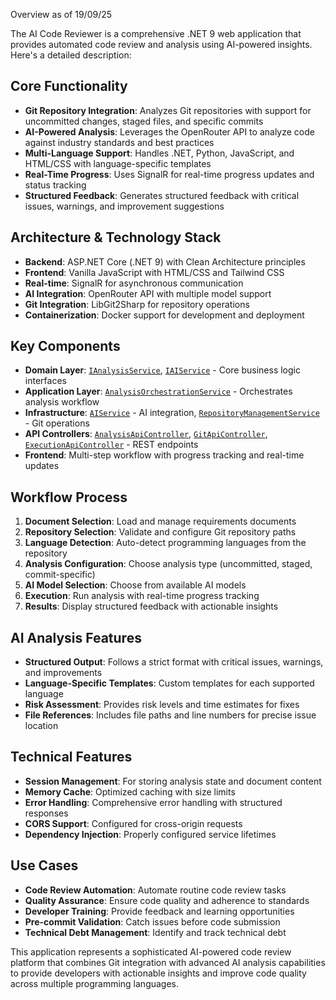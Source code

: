 
Overview as of 19/09/25

The AI Code Reviewer is a comprehensive .NET 9 web application that provides automated code review and analysis using AI-powered insights. Here's a detailed description:

## Core Functionality
- **Git Repository Integration**: Analyzes Git repositories with support for uncommitted changes, staged files, and specific commits
- **AI-Powered Analysis**: Leverages the OpenRouter API to analyze code against industry standards and best practices
- **Multi-Language Support**: Handles .NET, Python, JavaScript, and HTML/CSS with language-specific templates
- **Real-Time Progress**: Uses SignalR for real-time progress updates and status tracking
- **Structured Feedback**: Generates structured feedback with critical issues, warnings, and improvement suggestions

## Architecture & Technology Stack
- **Backend**: ASP.NET Core (.NET 9) with Clean Architecture principles
- **Frontend**: Vanilla JavaScript with HTML/CSS and Tailwind CSS
- **Real-time**: SignalR for asynchronous communication
- **AI Integration**: OpenRouter API with multiple model support
- **Git Integration**: LibGit2Sharp for repository operations
- **Containerization**: Docker support for development and deployment

## Key Components
- **Domain Layer**: [`IAnalysisService`](AICodeReviewer.Web/Domain/Interfaces/IAnalysisService.cs:8), [`IAIService`](AICodeReviewer.Web/Domain/Interfaces/IAIService.cs:1) - Core business logic interfaces
- **Application Layer**: [`AnalysisOrchestrationService`](AICodeReviewer.Web/Application/Services/AnalysisOrchestrationService.cs:1) - Orchestrates analysis workflow
- **Infrastructure**: [`AIService`](AICodeReviewer.Web/Infrastructure/Services/AIService.cs:12) - AI integration, [`RepositoryManagementService`](AICodeReviewer.Web/Infrastructure/Services/RepositoryManagementService.cs:1) - Git operations
- **API Controllers**: [`AnalysisApiController`](AICodeReviewer.Web/Controllers/AnalysisApiController.cs:11), [`GitApiController`](AICodeReviewer.Web/Controllers/GitApiController.cs:12), [`ExecutionApiController`](AICodeReviewer.Web/Controllers/ExecutionApiController.cs:10) - REST endpoints
- **Frontend**: Multi-step workflow with progress tracking and real-time updates

## Workflow Process
1. **Document Selection**: Load and manage requirements documents
2. **Repository Selection**: Validate and configure Git repository paths
3. **Language Detection**: Auto-detect programming languages from the repository
4. **Analysis Configuration**: Choose analysis type (uncommitted, staged, commit-specific)
5. **AI Model Selection**: Choose from available AI models
6. **Execution**: Run analysis with real-time progress tracking
7. **Results**: Display structured feedback with actionable insights

## AI Analysis Features
- **Structured Output**: Follows a strict format with critical issues, warnings, and improvements
- **Language-Specific Templates**: Custom templates for each supported language
- **Risk Assessment**: Provides risk levels and time estimates for fixes
- **File References**: Includes file paths and line numbers for precise issue location

## Technical Features
- **Session Management**: For storing analysis state and document content
- **Memory Cache**: Optimized caching with size limits
- **Error Handling**: Comprehensive error handling with structured responses
- **CORS Support**: Configured for cross-origin requests
- **Dependency Injection**: Properly configured service lifetimes

## Use Cases
- **Code Review Automation**: Automate routine code review tasks
- **Quality Assurance**: Ensure code quality and adherence to standards
- **Developer Training**: Provide feedback and learning opportunities
- **Pre-commit Validation**: Catch issues before code submission
- **Technical Debt Management**: Identify and track technical debt

This application represents a sophisticated AI-powered code review platform that combines Git integration with advanced AI analysis capabilities to provide developers with actionable insights and improve code quality across multiple programming languages.